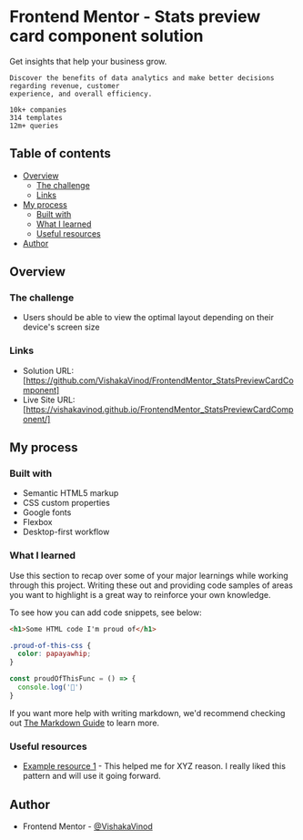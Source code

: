 # Frontend Mentor - Stats preview card component solution

<!-- Add screenshot img -->

Get insights that help your business grow.

    Discover the benefits of data analytics and make better decisions regarding revenue, customer 
    experience, and overall efficiency.

    10k+ companies
    314 templates
    12m+ queries
  <!-- <div class="attribution">
      Challenge by <a href="https://www.frontendmentor.io?ref=challenge" target="_blank">Frontend Mentor</a>. 
      Coded by <a href="#">Vishaka Vinod</a>.
    </div> -->

## Table of contents

- [Overview](#overview)
  - [The challenge](#the-challenge)
  - [Links](#links)
- [My process](#my-process)
  - [Built with](#built-with)
  - [What I learned](#what-i-learned)
  - [Useful resources](#useful-resources)
- [Author](#author)

## Overview

### The challenge

- Users should be able to view the optimal layout depending on their device's screen size

### Links

- Solution URL: [https://github.com/VishakaVinod/FrontendMentor_StatsPreviewCardComponent]
- Live Site URL: [https://vishakavinod.github.io/FrontendMentor_StatsPreviewCardComponent/]

## My process

### Built with

- Semantic HTML5 markup
- CSS custom properties
- Google fonts
- Flexbox
- Desktop-first workflow

### What I learned

Use this section to recap over some of your major learnings while working through this project. Writing these out and providing code samples of areas you want to highlight is a great way to reinforce your own knowledge.

To see how you can add code snippets, see below:

```html
<h1>Some HTML code I'm proud of</h1>
```
```css
.proud-of-this-css {
  color: papayawhip;
}
```
```js
const proudOfThisFunc = () => {
  console.log('🎉')
}
```

If you want more help with writing markdown, we'd recommend checking out [The Markdown Guide](https://www.markdownguide.org/) to learn more.


### Useful resources

- [Example resource 1](https://www.example.com) - This helped me for XYZ reason. I really liked this pattern and will use it going forward.

## Author

- Frontend Mentor - [@VishakaVinod](https://www.frontendmentor.io/profile/VishakaVinod)

